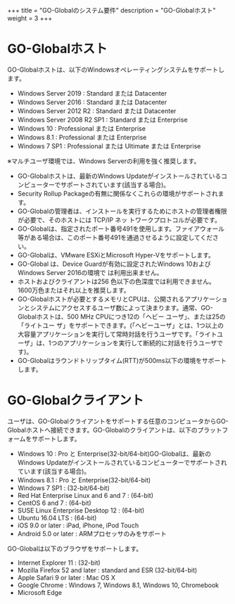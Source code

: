 +++
title = "GO-Globalのシステム要件"
description = "GO-Globalホスト"
weight = 3
+++

# GO-Globalホスト

GO-Globalホストは、以下のWindowsオペレーティングシステムをサポートします。

* Windows Server 2019 : Standard または Datacenter
* Windows Server 2016 : Standard または Datacenter
* Windows Server 2012 R2 : Standard または Datacenter
* Windows Server 2008 R2 SP1 : Standard または Enterprise
* Windows 10 : Professional または Enterprise
* Windows 8.1 : Professional または Enterprise
* Windows 7 SP1 : Professional または Ultimate または Enterprise

※マルチユーザ環境では、Windows Serverの利用を強く推奨します。

* GO-Globalホストは、最新のWindows Updateがインストールされているコンピューターでサポートされています(該当する場合)。
* Security Rollup Packageの有無に関係なくこれらの環境がサポートされます。
* GO-Globalの管理者は、インストールを実行するためにホストの管理者権限が必要で、そのホストには TCP/IP ネッ トワークプロトコルが必要です。
* GO-Globalは、指定されたポート番号491を使用します。ファイアウォール等がある場合は、このポート番号491を通過させるように設定してください。
* GO-Globalは、VMware ESXiとMicrosoft Hyper-Vをサポートします。
* GO-Global は、Device Guardが有効に設定されたWindows 10およびWindows Server 2016の環境で は利用出来ません。
* ホストおよびクライアントは256 色以下の色深度では利用できません。1600万色またはそれ以上を推奨します。
* GO-Globalホストが必要とするメモリとCPUは、公開されるアプリケーションとシステムにアクセスするユーザ数によって決まります。通常、GO-Globalホストは、500 MHz CPUにつき12の「ヘビー ユーザ」、または25の「ライトユー ザ」をサポートできます。(「ヘビーユーザ」とは、1つ以上の大容量アプリケーションを実行して常時対話を行うユーザです。「ライトユーザ」は、1つのアプリケーションを実行して断続的に対話を行うユーザです)。
* GO-Globalはラウンドトリップタイム(RTT)が500ms以下の環境をサポートします。

# GO-Globalクライアント

ユーザは、GO-Globalクライアントをサポートする任意のコンピュータからGO-Globalホストへ接続できます。GO-Globalのクライアントは、以下のプラットフォームをサポートします。

* Windows 10 : Pro と Enterprise(32-bit/64-bit)GO-Globalは、最新のWindows Updateがインストールされているコンピューターでサポートされています(該当する場合)。
* Windows 8.1 : Pro と Enterprise(32-bit/64-bit)
* Windows 7 SP1 : (32-bit/64-bit)
* Red Hat Enterprise Linux and 6 and 7 : (64-bit)
* CentOS 6 and 7 : (64-bit)
* SUSE Linux Enterprise Desktop 12 : (64-bit)
* Ubuntu 16.04 LTS : (64-bit)
* iOS 9.0 or later : iPad, iPhone, iPod Touch
* Android 5.0 or later : ARMプロセッサのみをサポート

GO-Globalは以下のブラウザをサポートします。

* Internet Explorer 11 : (32-bit)
* Mozilla Firefox 52 and later : standard and ESR (32-bit/64-bit)
* Apple Safari 9 or later : Mac OS X
* Google Chrome : Windows 7, Windows 8.1, Windows 10, Chromebook
* Microsoft Edge
